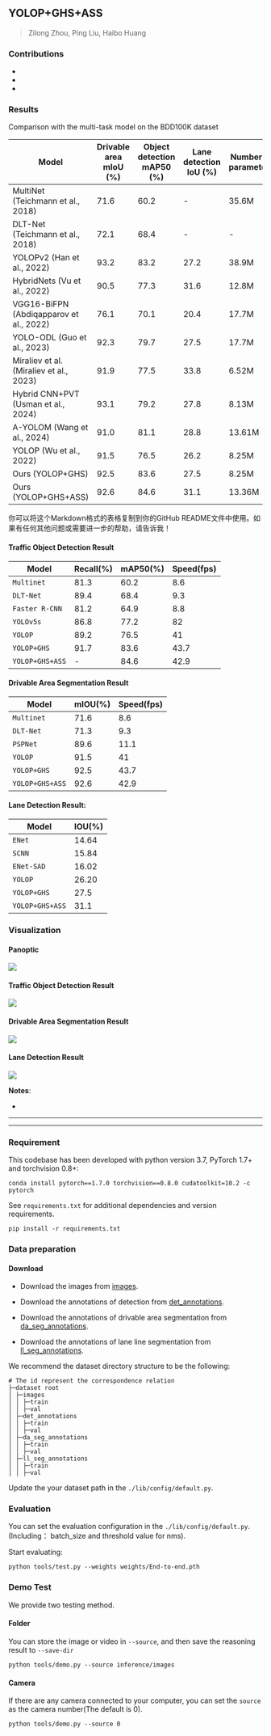 
<div align="left">   

## YOLOP+GHS+ASS

>
> Zilong Zhou, Ping Liu, Haibo Huang
>
> 
>
> 


### Contributions

* 

* 
  
* 

### Results

Comparison with the multi-task model on the BDD100K dataset

| Model                              | Drivable area mIoU (%) | Object detection mAP50 (%) | Lane detection IoU (%) | Number of parameters | M-Score | Speed (FPS) |
| ---------------------------------- | ---------------------- | ------------------------- | --------------------- | ------------------- | ------- | ----------- |
| MultiNet (Teichmann et al., 2018)  | 71.6                   | 60.2                      | -                     | 35.6M                | -       | 12.6        |
| DLT-Net (Teichmann et al., 2018)   | 72.1                   | 68.4                      | -                     | -                    | -       | 9.3         |
| YOLOPv2 (Han et al., 2022)         | 93.2                   | 83.2                      | 27.2                  | 38.9M                | 203.6   | 34.7        |
| HybridNets (Vu et al., 2022)       | 90.5                   | 77.3                      | 31.6                  | 12.8M                | 199.4   | 36.0        |
| VGG16-BiFPN (Abdiqapparov et al., 2022) | 76.1               | 70.1                      | 20.4                  | 17.7M                | 166.6   | 38.0        |
| YOLO-ODL (Guo et al., 2023)        | 92.3                   | 79.7                      | 27.5                  | 17.7M                | 199.5   | 94.7        |
| Miraliev et al. (Miraliev et al., 2023) | 91.9                 | 77.5                      | 33.8                  | 6.52M                | 200.3   | 46.9        |
| Hybrid CNN+PVT (Usman et al., 2024) | 93.1                  | 79.2                      | 27.8                  | 8.13M                | 200.0   | 7.25        |
| A-YOLOM (Wang et al., 2024)        | 91.0                   | 81.1                      | 28.8                  | 13.61M               | 200.9   | 39.7        |
| YOLOP (Wu et al., 2022)            | 91.5                   | 76.5                      | 26.2                  | 8.25M                | 194.2   | 42.0        |
| Ours (YOLOP+GHS)                   | 92.5                   | 83.6                      | 27.5                  | 8.25M                | 203.6   | 43.7        |
| Ours (YOLOP+GHS+ASS)               | 92.6                   | 84.6                      | 31.1                  | 13.36M               | 208.3   | 42.9        |

你可以将这个Markdown格式的表格复制到你的GitHub README文件中使用。如果有任何其他问题或需要进一步的帮助，请告诉我！
#### Traffic Object Detection Result

| Model          | Recall(%) | mAP50(%) | Speed(fps) |
| -------------- | --------- | -------- | ---------- |
| `Multinet`     | 81.3      | 60.2     | 8.6        |
| `DLT-Net`      | 89.4      | 68.4     | 9.3        |
| `Faster R-CNN` | 81.2      | 64.9     | 8.8        |
| `YOLOv5s`      | 86.8      | 77.2     | 82         |
| `YOLOP`        | 89.2      | 76.5     | 41         |
| `YOLOP+GHS`    | 91.7      | 83.6     | 43.7       |
| `YOLOP+GHS+ASS`| -         | 84.6     | 42.9       |
#### Drivable Area Segmentation Result

| Model         | mIOU(%) | Speed(fps) |
| ------------- | ------- | ---------- |
| `Multinet`    | 71.6    | 8.6        |
| `DLT-Net`     | 71.3    | 9.3        |
| `PSPNet`      | 89.6    | 11.1       |
| `YOLOP`       | 91.5    | 41         |
| `YOLOP+GHS`   | 92.5    | 43.7       |
| `YOLOP+GHS+ASS`| 92.6     | 42.9       |
#### Lane Detection Result:

| Model         |  IOU(%) |
| ------------- |  ------ |
| `ENet`        |  14.64  |
| `SCNN`        |  15.84  |
| `ENet-SAD`    |  16.02  |
| `YOLOP`       |  26.20  |
| `YOLOP+GHS`   |   27.5  |
| `YOLOP+GHS+ASS`   |   31.1  |

### Visualization

#### Panoptic
![](pictures/test/all.jpg)


#### Traffic Object Detection Result
![](pictures/test/onlydet.jpg)



#### Drivable Area Segmentation Result
![](pictures/test/only_da.jpg)


#### Lane Detection Result
![](pictures/test/only_ll.jpg)


**Notes**: 

- 

---

---

### Requirement

This codebase has been developed with python version 3.7, PyTorch 1.7+ and torchvision 0.8+:

```
conda install pytorch==1.7.0 torchvision==0.8.0 cudatoolkit=10.2 -c pytorch
```

See `requirements.txt` for additional dependencies and version requirements.

```setup
pip install -r requirements.txt
```

### Data preparation

#### Download

- Download the images from [images](https://bdd-data.berkeley.edu/).

- Download the annotations of detection from [det_annotations](https://drive.google.com/file/d/1Ge-R8NTxG1eqd4zbryFo-1Uonuh0Nxyl/view?usp=sharing). 
- Download the annotations of drivable area segmentation from [da_seg_annotations](https://drive.google.com/file/d/1xy_DhUZRHR8yrZG3OwTQAHhYTnXn7URv/view?usp=sharing). 
- Download the annotations of lane line segmentation from [ll_seg_annotations](https://drive.google.com/file/d/1lDNTPIQj_YLNZVkksKM25CvCHuquJ8AP/view?usp=sharing). 

We recommend the dataset directory structure to be the following:

```
# The id represent the correspondence relation
├─dataset root
│ ├─images
│ │ ├─train
│ │ ├─val
│ ├─det_annotations
│ │ ├─train
│ │ ├─val
│ ├─da_seg_annotations
│ │ ├─train
│ │ ├─val
│ ├─ll_seg_annotations
│ │ ├─train
│ │ ├─val
```

Update the your dataset path in the `./lib/config/default.py`.





### Evaluation

You can set the evaluation configuration in the `./lib/config/default.py`. (Including： batch_size and threshold value for nms).

Start evaluating:

```shell
python tools/test.py --weights weights/End-to-end.pth
```



### Demo Test

We provide two testing method.

#### Folder

You can store the image or video in `--source`, and then save the reasoning result to `--save-dir`

```shell
python tools/demo.py --source inference/images
```



#### Camera

If there are any camera connected to your computer, you can set the `source` as the camera number(The default is 0).

```shell
python tools/demo.py --source 0
```




